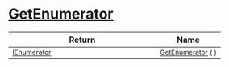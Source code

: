 # [GetEnumerator](./WeightedClassifier-100663870.md)


| Return | Name | 
| --- | --- | 
| <sub>[IEnumerator](https://docs.microsoft.com/en-us/dotnet/api/System.Collections.IEnumerator)</sub><img width=200/>| <sub>[GetEnumerator](./WeightedClassifier-100663870.md) (  )</sub>| <br>


